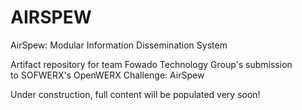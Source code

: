 # AIRSPEW
AirSpew: Modular Information Dissemination System

Artifact repository for team Fowado Technology Group's submission to SOFWERX's OpenWERX Challenge: AirSpew

Under construction, full content will be populated very soon!

